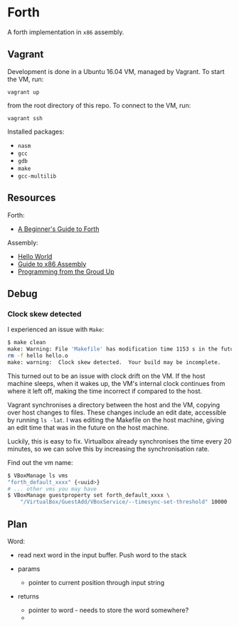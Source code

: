 # Forth

A forth implementation in `x86` assembly.

## Vagrant

Development is done in a Ubuntu 16.04 VM, managed by Vagrant. To start the VM,
run:

```
vagrant up
```

from the root directory of this repo. To connect to the VM, run:

```
vagrant ssh
```

Installed packages:

- `nasm`
- `gcc`
- `gdb`
- `make`
- `gcc-multilib`

## Resources

Forth:

- [A Beginner's Guide to Forth](http://galileo.phys.virginia.edu/classes/551.jvn.fall01/primer.htm)

Assembly:

- [Hello World](http://asm.sourceforge.net/intro/hello.html)
- [Guide to x86 Assembly](https://www.cs.virginia.edu/~evans/cs216/guides/x86.html)
- [Programming from the Groud Up](https://download-mirror.savannah.gnu.org/releases/pgubook/ProgrammingGroundUp-1-0-booksize.pdf)

## Debug

### Clock skew detected

I experienced an issue with `Make`:

```sh
$ make clean
make: Warning: File 'Makefile' has modification time 1153 s in the future
rm -f hello hello.o
make: warning:  Clock skew detected.  Your build may be incomplete.
```

This turned out to be an issue with clock drift on the VM. If the host
machine sleeps, when it wakes up, the VM's internal clock continues from where
it left off, making the time incorrect if compared to the host.

Vagrant synchronises a directory between the host and the VM, copying over host
changes to files. These changes include an edit date, accessible by running
`ls -lat`. I was editing the Makefile on the host machine, giving an edit time
that was in the future on the host machine.

Luckily, this is easy to fix. Virtualbox already synchronises the time every
20 minutes, so we can solve this by increasing the synchronisation rate.

Find out the vm name:

```sh
$ VBoxManage ls vms
"forth_default_xxxx" {<uuid>}
# ... other vms you may have
$ VBoxManage guestproperty set forth_default_xxxx \
    "/VirtualBox/GuestAdd/VBoxService/--timesync-set-threshold" 10000
```

## Plan

Word:

- read next word in the input buffer. Push word to the stack

- params
    - pointer to current position through input string
- returns
    - pointer to word - needs to store the word somewhere?
    -
<!--- need pointer to current position through word-->
